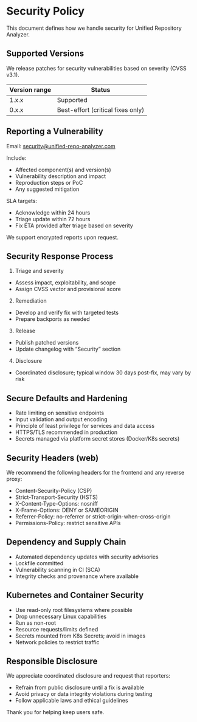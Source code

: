 # Security Policy

This document defines how we handle security for Unified Repository Analyzer.

## Supported Versions

We release patches for security vulnerabilities based on severity (CVSS v3.1).

| Version range | Status                            |
| ------------- | --------------------------------- |
| 1.x.x         | Supported                         |
| 0.x.x         | Best-effort (critical fixes only) |

## Reporting a Vulnerability

Email: security@unified-repo-analyzer.com

Include:
- Affected component(s) and version(s)
- Vulnerability description and impact
- Reproduction steps or PoC
- Any suggested mitigation

SLA targets:
- Acknowledge within 24 hours
- Triage update within 72 hours
- Fix ETA provided after triage based on severity

We support encrypted reports upon request.

## Security Response Process

1) Triage and severity
- Assess impact, exploitability, and scope
- Assign CVSS vector and provisional score

2) Remediation
- Develop and verify fix with targeted tests
- Prepare backports as needed

3) Release
- Publish patched versions
- Update changelog with “Security” section

4) Disclosure
- Coordinated disclosure; typical window 30 days post-fix, may vary by risk

## Secure Defaults and Hardening

- Rate limiting on sensitive endpoints
- Input validation and output encoding
- Principle of least privilege for services and data access
- HTTPS/TLS recommended in production
- Secrets managed via platform secret stores (Docker/K8s secrets)

## Security Headers (web)

We recommend the following headers for the frontend and any reverse proxy:

- Content-Security-Policy (CSP)
- Strict-Transport-Security (HSTS)
- X-Content-Type-Options: nosniff
- X-Frame-Options: DENY or SAMEORIGIN
- Referrer-Policy: no-referrer or strict-origin-when-cross-origin
- Permissions-Policy: restrict sensitive APIs

## Dependency and Supply Chain

- Automated dependency updates with security advisories
- Lockfile committed
- Vulnerability scanning in CI (SCA)
- Integrity checks and provenance where available

## Kubernetes and Container Security

- Use read-only root filesystems where possible
- Drop unnecessary Linux capabilities
- Run as non-root
- Resource requests/limits defined
- Secrets mounted from K8s Secrets; avoid in images
- Network policies to restrict traffic

## Responsible Disclosure

We appreciate coordinated disclosure and request that reporters:
- Refrain from public disclosure until a fix is available
- Avoid privacy or data integrity violations during testing
- Follow applicable laws and ethical guidelines

Thank you for helping keep users safe.
